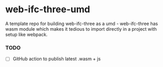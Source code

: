 web-ifc-three-umd
=================
A template repo for building web-ifc-three as a umd - web-ifc-three has wasm module which makes it tedious to import directly in a project with setup like webpack.

### TODO
- [ ] GitHub action to publish latest .wasm + js
